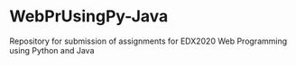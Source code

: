 # WebPrUsingPy-Java
Repository for submission of assignments for EDX2020 Web Programming using Python and Java
